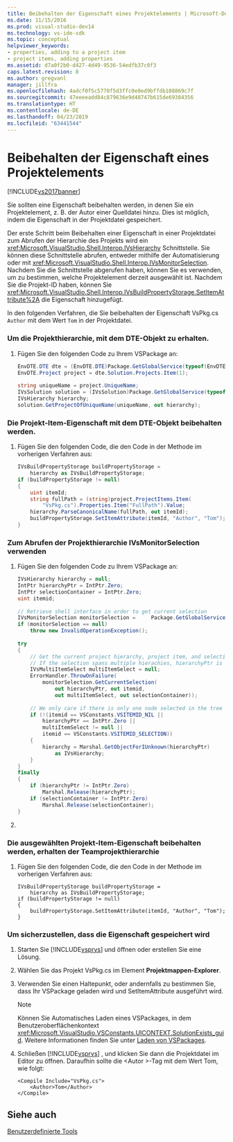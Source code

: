 ```yaml
---
title: Beibehalten der Eigenschaft eines Projektelements | Microsoft-Dokumentation
ms.date: 11/15/2016
ms.prod: visual-studio-dev14
ms.technology: vs-ide-sdk
ms.topic: conceptual
helpviewer_keywords:
- properties, adding to a project item
- project items, adding properties
ms.assetid: d7a0f2b0-d427-4d49-9536-54edfb37c0f3
caps.latest.revision: 8
ms.author: gregvanl
manager: jillfra
ms.openlocfilehash: 4adcf0f5c5770f5d3ffc0e0ed9bffdb108869c7f
ms.sourcegitcommit: 47eeeeadd84c879636e9d48747b615de69384356
ms.translationtype: HT
ms.contentlocale: de-DE
ms.lasthandoff: 04/23/2019
ms.locfileid: "63441544"
---
```

# <a name="persisting-the-property-of-a-project-item"></a>Beibehalten der Eigenschaft eines Projektelements
[!INCLUDE[vs2017banner](../includes/vs2017banner.md)]

Sie sollten eine Eigenschaft beibehalten werden, in denen Sie ein Projektelement, z. B. der Autor einer Quelldatei hinzu. Dies ist möglich, indem die Eigenschaft in der Projektdatei gespeichert.  
  
 Der erste Schritt beim Beibehalten einer Eigenschaft in einer Projektdatei zum Abrufen der Hierarchie des Projekts wird ein <xref:Microsoft.VisualStudio.Shell.Interop.IVsHierarchy> Schnittstelle. Sie können diese Schnittstelle abrufen, entweder mithilfe der Automatisierung oder mit <xref:Microsoft.VisualStudio.Shell.Interop.IVsMonitorSelection>. Nachdem Sie die Schnittstelle abgerufen haben, können Sie es verwenden, um zu bestimmen, welche Projektelement derzeit ausgewählt ist. Nachdem Sie die Projekt-ID haben, können Sie <xref:Microsoft.VisualStudio.Shell.Interop.IVsBuildPropertyStorage.SetItemAttribute%2A> die Eigenschaft hinzugefügt.  
  
 In den folgenden Verfahren, die Sie beibehalten der Eigenschaft VsPkg.cs `Author` mit dem Wert `Tom` in der Projektdatei.  
  
### <a name="to-obtain-the-project-hierarchy-with-the-dte-object"></a>Um die Projekthierarchie, mit dem DTE-Objekt zu erhalten.  
  
1. Fügen Sie den folgenden Code zu Ihrem VSPackage an:  
  
    ```csharp  
    EnvDTE.DTE dte = (EnvDTE.DTE)Package.GetGlobalService(typeof(EnvDTE.DTE));  
    EnvDTE.Project project = dte.Solution.Projects.Item(1);  
  
    string uniqueName = project.UniqueName;  
    IVsSolution solution = (IVsSolution)Package.GetGlobalService(typeof(SVsSolution));  
    IVsHierarchy hierarchy;  
    solution.GetProjectOfUniqueName(uniqueName, out hierarchy);  
    ```  
  
### <a name="to-persist-the-project-item-property-with-the-dte-object"></a>Die Projekt-Item-Eigenschaft mit dem DTE-Objekt beibehalten werden.  
  
1. Fügen Sie den folgenden Code, die den Code in der Methode im vorherigen Verfahren aus:  
  
    ```csharp  
    IVsBuildPropertyStorage buildPropertyStorage =   
        hierarchy as IVsBuildPropertyStorage;  
    if (buildPropertyStorage != null)  
    {  
        uint itemId;  
        string fullPath = (string)project.ProjectItems.Item(  
            "VsPkg.cs").Properties.Item("FullPath").Value;  
        hierarchy.ParseCanonicalName(fullPath, out itemId);  
        buildPropertyStorage.SetItemAttribute(itemId, "Author", "Tom");  
    }  
    ```  
  
### <a name="to-obtain-the-project-hierarchy-using-ivsmonitorselection"></a>Zum Abrufen der Projekthierarchie IVsMonitorSelection verwenden  
  
1. Fügen Sie den folgenden Code zu Ihrem VSPackage an:  
  
    ```csharp  
    IVsHierarchy hierarchy = null;  
    IntPtr hierarchyPtr = IntPtr.Zero;  
    IntPtr selectionContainer = IntPtr.Zero;  
    uint itemid;  
  
    // Retrieve shell interface in order to get current selection  
    IVsMonitorSelection monitorSelection =     Package.GetGlobalService(typeof(SVsShellMonitorSelection)) as     IVsMonitorSelection;  
    if (monitorSelection == null)  
        throw new InvalidOperationException();  
  
    try  
    {  
        // Get the current project hierarchy, project item, and selection container for the current selection  
        // If the selection spans multiple hierachies, hierarchyPtr is Zero  
        IVsMultiItemSelect multiItemSelect = null;  
        ErrorHandler.ThrowOnFailure(  
            monitorSelection.GetCurrentSelection(  
                out hierarchyPtr, out itemid,   
                out multiItemSelect, out selectionContainer));  
  
        // We only care if there is only one node selected in the tree  
        if (!(itemid == VSConstants.VSITEMID_NIL ||   
            hierarchyPtr == IntPtr.Zero ||  
            multiItemSelect != null ||  
            itemid == VSConstants.VSITEMID_SELECTION))  
        {  
            hierarchy = Marshal.GetObjectForIUnknown(hierarchyPtr)  
                as IVsHierarchy;  
        }  
    }  
    finally  
    {  
        if (hierarchyPtr != IntPtr.Zero)  
            Marshal.Release(hierarchyPtr);  
        if (selectionContainer != IntPtr.Zero)  
            Marshal.Release(selectionContainer);  
    }  
    ```  
  
2. 
  
### <a name="to-persist-the-selected-project-item-property-given-the-project-hierarchy"></a>Die ausgewählten Projekt-Item-Eigenschaft beibehalten werden, erhalten der Teamprojekthierarchie  
  
1. Fügen Sie den folgenden Code, die den Code in der Methode im vorherigen Verfahren aus:  
  
    ```  
    IVsBuildPropertyStorage buildPropertyStorage =   
        hierarchy as IVsBuildPropertyStorage;  
    if (buildPropertyStorage != null)  
    {  
        buildPropertyStorage.SetItemAttribute(itemId, "Author", "Tom");  
    }  
    ```  
  
### <a name="to-verify-that-the-property-is-persisted"></a>Um sicherzustellen, dass die Eigenschaft gespeichert wird  
  
1. Starten Sie [!INCLUDE[vsprvs](../includes/vsprvs-md.md)] und öffnen oder erstellen Sie eine Lösung.  
  
2. Wählen Sie das Projekt VsPkg.cs im Element **Projektmappen-Explorer**.  
  
3. Verwenden Sie einen Haltepunkt, oder andernfalls zu bestimmen Sie, dass Ihr VSPackage geladen wird und SetItemAttribute ausgeführt wird.  
  
    > [!NOTE]
    > Können Sie Automatisches Laden eines VSPackages, in dem Benutzeroberflächenkontext <xref:Microsoft.VisualStudio.VSConstants.UICONTEXT.SolutionExists_guid>. Weitere Informationen finden Sie unter [Laden von VSPackages](../extensibility/loading-vspackages.md).  
  
4. Schließen [!INCLUDE[vsprvs](../includes/vsprvs-md.md)] , und klicken Sie dann die Projektdatei im Editor zu öffnen. Daraufhin sollte die \<Autor >-Tag mit dem Wert Tom, wie folgt:  
  
    ```  
    <Compile Include="VsPkg.cs">  
        <Author>Tom</Author>  
    </Compile>  
    ```  
  
## <a name="see-also"></a>Siehe auch  
 [Benutzerdefinierte Tools](../extensibility/internals/custom-tools.md)
